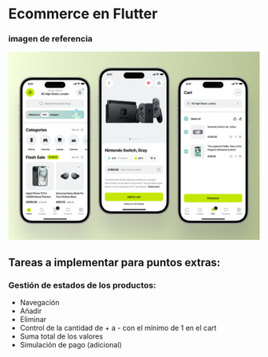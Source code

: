 # Ecommerce en Flutter

### imagen de referencia

![Vista de referencia](assets/img/reference.png)

## Tareas a implementar para puntos extras:

### Gestión de estados de los productos:

- Navegación
- Añadir
- Eliminar
- Control de la cantidad de + a - con el mínimo de 1 en el cart
- Suma total de los valores
- Simulación de pago (adicional)
